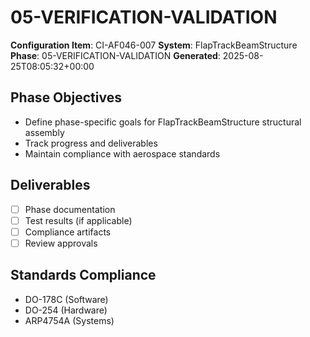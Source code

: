 # 05-VERIFICATION-VALIDATION

**Configuration Item**: CI-AF046-007
**System**: FlapTrackBeamStructure
**Phase**: 05-VERIFICATION-VALIDATION
**Generated**: 2025-08-25T08:05:32+00:00

## Phase Objectives
- Define phase-specific goals for FlapTrackBeamStructure structural assembly
- Track progress and deliverables
- Maintain compliance with aerospace standards

## Deliverables
- [ ] Phase documentation
- [ ] Test results (if applicable)
- [ ] Compliance artifacts
- [ ] Review approvals

## Standards Compliance
- DO-178C (Software)
- DO-254 (Hardware)
- ARP4754A (Systems)

